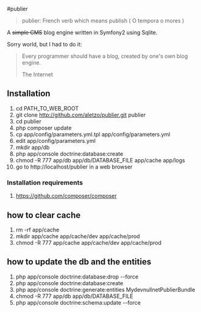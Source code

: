 #publier

> publier: French verb which means publish ( O tempora o mores )

A ~~simple CMS~~ blog engine written in Symfony2 using Sqlite.

Sorry world, but I had to do it:

> Every programmer should have a blog, created by one's own blog engine.
>
> The Internet



## Installation

1. cd PATH_TO_WEB_ROOT
2. git clone http://github.com/aletzo/publier.git publier
3. cd publier
4. php composer update
5. cp app/config/parameters.yml.tpl app/config/parameters.yml
6. edit app/config/parameters.yml
7. mkdir app/db
8. php app/console doctrine:database:create
9. chmod -R 777 app/db app/db/DATABASE_FILE app/cache app/logs
10. go to http://localhost/publier in a web browser



### Installation requirements

1. https://github.com/composer/composer



## how to clear cache

1. rm -rf app/cache
2. mkdir app/cache app/cache/dev app/cache/prod
3. chmod -R 777 app/cache app/cache/dev app/cache/prod



## how to update the db and the entities

1. php app/console doctrine:database:drop --force
2. php app/console doctrine:database:create
3. php app/console doctrine:generate:entities MydevnullnetPublierBundle
4. chmod -R 777 app/db app/db/DATABASE_FILE
5. php app/console doctrine:schema:update --force
